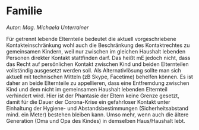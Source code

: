 # Familie

*Autor: Mag. Michaela Unterrainer*

Für getrennt lebende Elternteile bedeutet die aktuell vorgeschriebene Kontakteinschränkung wohl auch die Beschränkung des Kontaktrechtes zu gemeinsamen Kindern, weil nur zwischen im gleichen Haushalt lebenden Personen direkter Kontakt stattfinden darf. Das heißt mE jedoch nicht, dass das Recht auf persönlichen Kontakt zwischen Kind und beiden Elternteilen vollständig ausgesetzt werden soll. Als Alternativlösung sollte man sich aktuell mit technischen Mitteln (zB Skype, Facetime) behelfen können. Es ist daher an beide Elternteile zu appellieren, dass eine Entfremdung zwischen Kind und dem nicht im gemeinsamen Haushalt lebenden Elternteil verhindert wird. Hier ist der Phantasie der Eltern keine Grenze gesetzt, damit für die Dauer der Corona-Krise ein gefahrloser Kontakt unter Einhaltung der Hygiene- und Abstandsbestimmungen (Sicherheitsabstand mind. ein Meter) bestehen bleiben kann. Umso mehr, wenn auch die ältere Generation (Oma und Opa des Kindes) in demselben Haus/Haushalt lebt.

